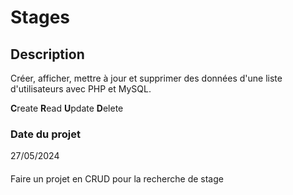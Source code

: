 # Stages

## Description

Créer, afficher, mettre à jour et supprimer des données d'une liste d'utilisateurs avec PHP et MySQL.

**C**reate
**R**ead
**U**pdate
**D**elete

### Date du projet

27/05/2024

####

Faire un projet en CRUD pour la recherche de stage

